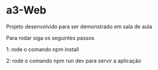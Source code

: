 # a3-Web
Projeto desenvolvido para ser demonstrado em sala de aula


Para rodar siga os seguintes passos 

1:
rode o comando npm install

2: 
rode o comando npm run dev para servir a aplicação

